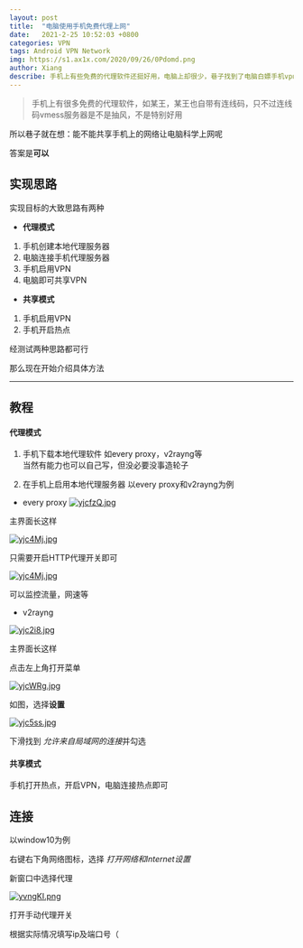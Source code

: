 ```yaml
---
layout: post
title:  "电脑使用手机免费代理上网"
date:   2021-2-25 10:52:03 +0800
categories: VPN
tags: Android VPN Network
img: https://s1.ax1x.com/2020/09/26/0Pdomd.png
author: Xiang
describe: 手机上有些免费的代理软件还挺好用，电脑上却很少，巷子找到了电脑白嫖手机vpn的方法 
---
```


> 手机上有很多免费的代理软件，如某王，某王也自带有连线码，只不过连线码vmess服务器是不是抽风，不是特别好用

所以巷子就在想：能不能共享手机上的网络让电脑科学上网呢

答案是**可以**

## 实现思路
实现目标的大致思路有两种

- **代理模式**
1. 手机创建本地代理服务器
2. 电脑连接手机代理服务器
3. 手机启用VPN
4. 电脑即可共享VPN

- **共享模式**
1. 手机启用VPN
2. 手机开启热点

经测试两种思路都可行

那么现在开始介绍具体方法

---

## 教程
#### 代理模式
1. 手机下载本地代理软件
如every proxy，v2rayng等
<br>当然有能力也可以自己写，但没必要没事造轮子

2. 在手机上启用本地代理服务器
以every proxy和v2rayng为例

- every proxy
[![yjcfzQ.jpg](https://s3.ax1x.com/2021/02/25/yjcfzQ.jpg)](https://imgtu.com/i/yjcfzQ)

主界面长这样

[![yjc4Mj.jpg](https://s3.ax1x.com/2021/02/25/yjc4Mj.jpg)](https://imgtu.com/i/yjc4Mj)

只需要开启HTTP代理开关即可

[![yjc4Mj.jpg](https://s3.ax1x.com/2021/02/25/yjc4Mj.jpg)](https://imgtu.com/i/yjc4Mj)

可以监控流量，网速等

- v2rayng

[![yjc2i8.jpg](https://s3.ax1x.com/2021/02/25/yjc2i8.jpg)](https://imgtu.com/i/yjc2i8)

主界面长这样

点击左上角打开菜单

[![yjcWRg.jpg](https://s3.ax1x.com/2021/02/25/yjcWRg.jpg)](https://imgtu.com/i/yjcWRg)

如图，选择**设置**

[![yjc5ss.jpg](https://s3.ax1x.com/2021/02/25/yjc5ss.jpg)](https://imgtu.com/i/yjc5ss)

下滑找到 *允许来自局域网的连接*并勾选

#### 共享模式
手机打开热点，开启VPN，电脑连接热点即可

## 连接

以window10为例

右键右下角网络图标，选择 *打开网络和Internet设置*

新窗口中选择代理

[![yvngKI.png](https://s3.ax1x.com/2021/02/25/yvngKI.png)](https://imgtu.com/i/yvngKI)

打开手动代理开关

根据实际情况填写ip及端口号（